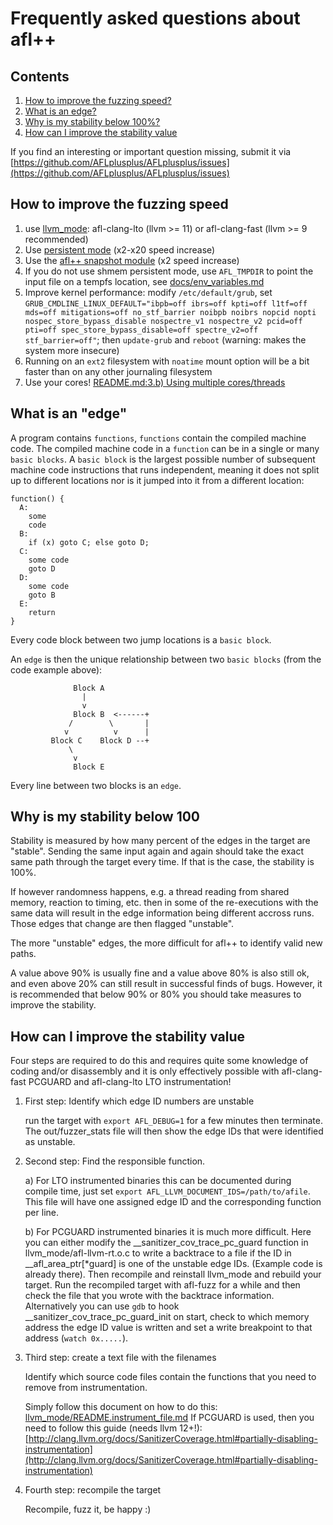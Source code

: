 # Frequently asked questions about afl++

## Contents

  1. [How to improve the fuzzing speed?](#how-to-improve-the-fuzzing-speed)
  2. [What is an edge?](#what-is-an-edge)
  3. [Why is my stability below 100%?](#why-is-my-stability-below-100)
  4. [How can I improve the stability value](#how-can-i-improve-the-stability-value)

If you find an interesting or important question missing, submit it via
[https://github.com/AFLplusplus/AFLplusplus/issues](https://github.com/AFLplusplus/AFLplusplus/issues)

## How to improve the fuzzing speed

  1. use [llvm_mode](docs/llvm_mode/README.md): afl-clang-lto (llvm >= 11) or afl-clang-fast (llvm >= 9 recommended)
  2. Use [persistent mode](llvm_mode/README.persistent_mode.md) (x2-x20 speed increase)
  3. Use the [afl++ snapshot module](https://github.com/AFLplusplus/AFL-Snapshot-LKM) (x2 speed increase)
  4. If you do not use shmem persistent mode, use `AFL_TMPDIR` to point the input file on a tempfs location, see [docs/env_variables.md](docs/env_variables.md)
  5. Improve kernel performance: modify `/etc/default/grub`, set `GRUB_CMDLINE_LINUX_DEFAULT="ibpb=off ibrs=off kpti=off l1tf=off mds=off mitigations=off no_stf_barrier noibpb noibrs nopcid nopti nospec_store_bypass_disable nospectre_v1 nospectre_v2 pcid=off pti=off spec_store_bypass_disable=off spectre_v2=off stf_barrier=off"`; then `update-grub` and `reboot` (warning: makes the system more insecure)
  6. Running on an `ext2` filesystem with `noatime` mount option will be a bit faster than on any other journaling filesystem
  7. Use your cores! [README.md:3.b) Using multiple cores/threads](../README.md#b-using-multiple-coresthreads)

## What is an "edge"

A program contains `functions`, `functions` contain the compiled machine code.
The compiled machine code in a `function` can be in a single or many `basic blocks`.
A `basic block` is the largest possible number of subsequent machine code
instructions that runs independent, meaning it does not split up to different
locations nor is it jumped into it from a different location:
```
function() {
  A:
    some
    code
  B:
    if (x) goto C; else goto D;
  C:
    some code
    goto D
  D:
    some code
    goto B
  E:
    return
}
```
Every code block between two jump locations is a `basic block`.

An `edge` is then the unique relationship between two `basic blocks` (from the
code example above):
```
              Block A
                |
                v
              Block B  <------+
             /        \       |
            v          v      |
         Block C    Block D --+
             \
              v
              Block E
```
Every line between two blocks is an `edge`.

## Why is my stability below 100

Stability is measured by how many percent of the edges in the target are
"stable". Sending the same input again and again should take the exact same
path through the target every time. If that is the case, the stability is 100%.

If however randomness happens, e.g. a thread reading from shared memory,
reaction to timing, etc. then in some of the re-executions with the same data
will result in the edge information being different accross runs.
Those edges that change are then flagged "unstable".

The more "unstable" edges, the more difficult for afl++ to identify valid new
paths.

A value above 90% is usually fine and a value above 80% is also still ok, and
even above 20% can still result in successful finds of bugs.
However, it is recommended that below 90% or 80% you should take measures to
improve the stability.

## How can I improve the stability value

Four steps are required to do this and requires quite some knowledge of
coding and/or disassembly and it is only effectively possible with
afl-clang-fast PCGUARD and afl-clang-lto LTO instrumentation!

  1. First step: Identify which edge ID numbers are unstable

     run the target with `export AFL_DEBUG=1` for a few minutes then terminate.
     The out/fuzzer_stats file will then show the edge IDs that were identified
     as unstable.

  2. Second step: Find the responsible function.

     a) For LTO instrumented binaries this can be documented during compile
        time, just set `export AFL_LLVM_DOCUMENT_IDS=/path/to/afile`.
        This file will have one assigned edge ID and the corresponding function
        per line.

     b) For PCGUARD instrumented binaries it is much more difficult. Here you
        can either modify the __sanitizer_cov_trace_pc_guard function in
        llvm_mode/afl-llvm-rt.o.c to write a backtrace to a file if the ID in
        __afl_area_ptr[*guard] is one of the unstable edge IDs.
        (Example code is already there).
        Then recompile and reinstall llvm_mode and rebuild your target.
        Run the recompiled target with afl-fuzz for a while and then check the
        file that you wrote with the backtrace information.
        Alternatively you can use `gdb` to hook __sanitizer_cov_trace_pc_guard_init
        on start, check to which memory address the edge ID value is written
        and set a write breakpoint to that address (`watch 0x.....`).

  3. Third step: create a text file with the filenames

     Identify which source code files contain the functions that you need to
     remove from instrumentation.

     Simply follow this document on how to do this: [llvm_mode/README.instrument_file.md](llvm_mode/README.instrument_file.md)
     If PCGUARD is used, then you need to follow this guide (needs llvm 12+!):
     [http://clang.llvm.org/docs/SanitizerCoverage.html#partially-disabling-instrumentation](http://clang.llvm.org/docs/SanitizerCoverage.html#partially-disabling-instrumentation)

  4. Fourth step: recompile the target

     Recompile, fuzz it, be happy :)
